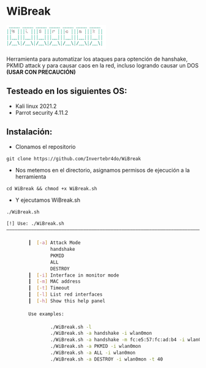 # WiBreak

[![Logo](https://github.com/Invertebr4do/WiBreak/blob/main/WiBreak.png?raw=true "Logo")](https://github.com/Invertebr4do/MM-WN722N/blob/main/img_header.png?raw=true "Logo")

Herramienta para automatizar los ataques para optención de hanshake, PKMID attack y para causar caos en la red, incluso logrando causar un DOS **(USAR CON PRECAUCIÓN)**

## Testeado en los siguientes OS:
- Kali linux 2021.2
- Parrot security 4.11.2

## Instalación:
- Clonamos el repositorio
```
git clone https://github.com/Invertebr4do/WiBreak
```
- Nos metemos en el directorio, asignamos permisos de ejecución a la herramienta

```
cd WiBreak && chmod +x WiBreak.sh
```
- Y ejecutamos WiBreak.sh

```
./WiBreak.sh
```

```bash
[!] Use: ./WiBreak.sh
――――――――――――――――――――――――――――――――――――――――――――――――――――――――――――――――――――――――――――――――

        ┃  [-a] Attack Mode
                handshake
                PKMID
                ALL
                DESTROY
        ┃  [-i] Interface in monitor mode
        ┃  [-m] MAC address
        ┃  [-t] Timeout
        ┃  [-l] List red interfaces
        ┃  [-h] Show this help panel

        Use examples:

                ./WiBreak.sh -l
                ./WiBreak.sh -a handshake -i wlan0mon
                ./WiBreak.sh -a handshake -m fc:e5:57:fc:ad:b4 -i wlan0mon
                ./WiBreak.sh -a PKMID -i wlan0mon
                ./WiBreak.sh -a ALL -i wlan0mon
                ./WiBreak.sh -a DESTROY -i wlan0mon -t 40
```
